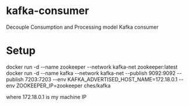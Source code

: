 # kafka-consumer
Decouple Consumption and Processing model Kafka consumer

# Setup 
docker run -d --name zookeeper --network kafka-net zookeeper:latest
docker run -d --name kafka --network kafka-net --publish 9092:9092 --publish 7203:7203 --env KAFKA_ADVERTISED_HOST_NAME=172.18.0.1 --env ZOOKEEPER_IP=zookeeper ches/kafka

where 172.18.0.1 is my machine IP
